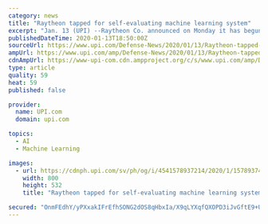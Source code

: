 ```yaml
---
category: news
title: "Raytheon tapped for self-evaluating machine learning system"
excerpt: "Jan. 13 (UPI) --Raytheon Co. announced on Monday it has begun work on a machine-learning technology allowing machines to teach machines through artificial intelligence use. The $6 million contract is one of four, valued at a total of $20.9 million, between the U.S. Defense Research Projects Agency and Raytheon BBN Technologies, SRI ..."
publishedDateTime: 2020-01-13T18:50:00Z
sourceUrl: https://www.upi.com/Defense-News/2020/01/13/Raytheon-tapped-for-self-evaluating-machine-learning-system/4541578937214/
ampUrl: https://www.upi.com/amp/Defense-News/2020/01/13/Raytheon-tapped-for-self-evaluating-machine-learning-system/4541578937214/
cdnAmpUrl: https://www-upi-com.cdn.ampproject.org/c/s/www.upi.com/amp/Defense-News/2020/01/13/Raytheon-tapped-for-self-evaluating-machine-learning-system/4541578937214/
type: article
quality: 59
heat: 59
published: false

provider:
  name: UPI.com
  domain: upi.com

topics:
  - AI
  - Machine Learning

images:
  - url: https://cdnph.upi.com/sv/ph/og/i/4541578937214/2020/1/15789374589835/v1.5/Raytheon-tapped-for-self-evaluating-machine-learning-system.jpg
    width: 800
    height: 532
    title: "Raytheon tapped for self-evaluating machine learning system"

secured: "OnmFEdhY/yPXxakIFrEfhSONG2dOS8qHbxIa/X9qLYXqfQXOPD3iJvGftE9+Ua8aeXwvr+/DA07tKc7foOuhXNwT9wZe+KNCOKOOred15O7w1xcGTnd1xX9rdC9VNqFnXicDBUmxfbraHrfMv+JbwbJ6kcb3F+uMWsD9A71h9WuDMYEUi64oqFjz3QJBeYNofaYjDoij80/Dgwrp2vjbQGwIZGUE5owTET6hBLaMpDPIxv1jfiAesfwybexEYq399Jcn7zs+xy7QuoS+UefOuLbbszEeXbns15GTLup1s3tTB5U3GqzzyfNFHI08VA/S50xGDSd5JrhCWEXr+3DxwJ8JwByNo8d8dLNzNFTNh3Du7hitADxZqzfy/BgU9owIV7xwgWYPOTuoiQMcivstepDiykRSjycaBXu3i1cGHi0kYwE4UYp+bvIVtR5qhauYX4eQxKMM/1fXaYSAZ8crpA==;nT/jj0AAGoDjQ/HATUl2Xw=="
---
```


